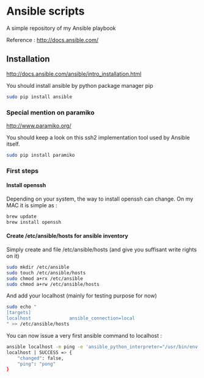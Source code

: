 # Ansible scripts

A simple repository of my Ansible playbook

Reference : http://docs.ansible.com/

## Installation

http://docs.ansible.com/ansible/intro_installation.html

You should install ansible by python package manager pip

```bash
sudo pip install ansible
```

### Special mention on paramiko

http://www.paramiko.org/

You should keep a look on this ssh2 implementation tool used by Ansible itself.

```bash
sudo pip install paramiko
```

### First steps

#### Install openssh

Depending on your system, the way to install openssh can change.
On my MAC it is simple as : 

```bash
brew update
brew install openssh
```

#### Create /etc/ansible/hosts for ansible inventory

Simply create and file /etc/ansible/hosts (and give you suffisant write rights on it)

```bash
sudo mkdir /etc/ansible
sudo touch /etc/ansible/hosts
sudo chmod a+rx /etc/ansible
sudo chmod a+rw /etc/ansible/hosts
```

And add your localhost (mainly for testing purpose for now)

```bash
sudo echo "
[targets]
localhost              ansible_connection=local
" >> /etc/ansible/hosts
```

You can now issue a very first ansible command to localhost : 

```bash
ansible localhost -m ping -e 'ansible_python_interpreter="/usr/bin/env python"'
localhost | SUCCESS => {
    "changed": false, 
    "ping": "pong"
}
```


